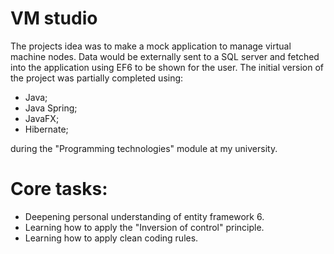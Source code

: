 # VM studio

The projects idea was to make a mock application to manage virtual machine nodes. 
Data would be externally sent to a SQL server and fetched into the application using EF6 to be shown for the user.
The initial version of the project was partially completed using: 
- Java;
- Java Spring; 
- JavaFX;
- Hibernate;

during the "Programming technologies" module at my university.

# Core tasks:
- Deepening personal understanding of entity framework 6.
- Learning how to apply the "Inversion of control" principle.
- Learning how to apply clean coding rules.
